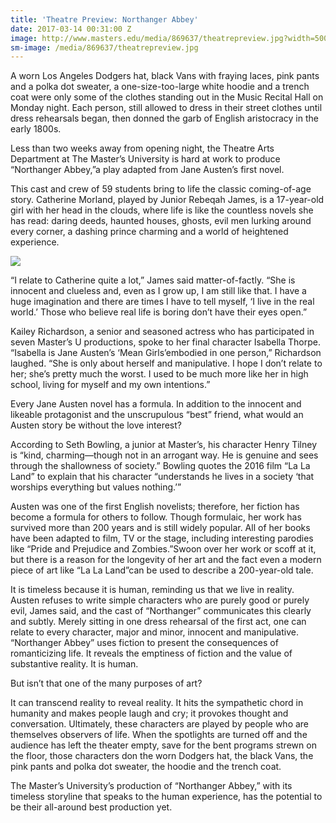 ```yaml
---
title: 'Theatre Preview: Northanger Abbey'
date: 2017-03-14 00:31:00 Z
image: http://www.masters.edu/media/869637/theatrepreview.jpg?width=500&height=320
sm-image: /media/869637/theatrepreview.jpg
---
```


A worn Los Angeles Dodgers hat, black Vans with fraying laces, pink pants and a polka dot sweater, a one-size-too-large white hoodie and a trench coat were only some of the clothes standing out in the Music Recital Hall on Monday night. Each person, still allowed to dress in their street clothes until dress rehearsals began, then donned the garb of English aristocracy in the early 1800s.

Less than two weeks away from opening night, the Theatre Arts Department at The Master’s University is hard at work to produce “Northanger Abbey,”a play adapted from Jane Austen’s first novel.

This cast and crew of 59 students bring to life the classic coming-of-age story. Catherine Morland, played by Junior Rebeqah James, is a 17-year-old girl with her head in the clouds, where life is like the countless novels she has read: daring deeds, haunted houses, ghosts, evil men lurking around every corner, a dashing prince charming and a world of heightened experience.

![](http://www.masters.edu/media/869637/theatrepreview.jpg?width=500&height=320)

“I relate to Catherine quite a lot,” James said matter-of-factly. “She is innocent and clueless and, even as I grow up, I am still like that. I have a huge imagination and there are times I have to tell myself, ‘I live in the real world.’ Those who believe real life is boring don’t have their eyes open.”

Kailey Richardson, a senior and seasoned actress who has participated in seven Master’s U productions, spoke to her final character Isabella Thorpe. “Isabella is Jane Austen’s ‘Mean Girls’embodied in one person,” Richardson laughed. “She is only about herself and manipulative. I hope I don’t relate to her; she’s pretty much the worst. I used to be much more like her in high school, living for myself and my own intentions.”

Every Jane Austen novel has a formula. In addition to the innocent and likeable protagonist and the unscrupulous “best” friend, what would an Austen story be without the love interest?

According to Seth Bowling, a junior at Master’s, his character Henry Tilney is “kind, charming—though not in an arrogant way. He is genuine and sees through the shallowness of society.” Bowling quotes the 2016 film “La La Land” to explain that his character “understands he lives in a society ‘that worships everything but values nothing.’”

Austen was one of the first English novelists; therefore, her fiction has become a formula for others to follow. Though formulaic, her work has survived more than 200 years and is still widely popular. All of her books have been adapted to film, TV or the stage, including interesting parodies like “Pride and Prejudice and Zombies.”Swoon over her work or scoff at it, but there is a reason for the longevity of her art and the fact even a modern piece of art like “La La Land”can be used to describe a 200-year-old tale.

It is timeless because it is human, reminding us that we live in reality. Austen refuses to write simple characters who are purely good or purely evil, James said, and the cast of “Northanger” communicates this clearly and subtly. Merely sitting in one dress rehearsal of the first act, one can relate to every character, major and minor, innocent and manipulative. “Northanger Abbey” uses fiction to present the consequences of romanticizing life. It reveals the emptiness of fiction and the value of substantive reality. It is human.

But isn’t that one of the many purposes of art?

It can transcend reality to reveal reality. It hits the sympathetic chord in humanity and makes people laugh and cry; it provokes thought and conversation. Ultimately, these characters are played by people who are themselves observers of life. When the spotlights are turned off and the audience has left the theater empty, save for the bent programs strewn on the floor, those characters don the worn Dodgers hat, the black Vans, the pink pants and polka dot sweater, the hoodie and the trench coat.

The Master’s University’s production of “Northanger Abbey,” with its timeless storyline that speaks to the human experience, has the potential to be their all-around best production yet.
